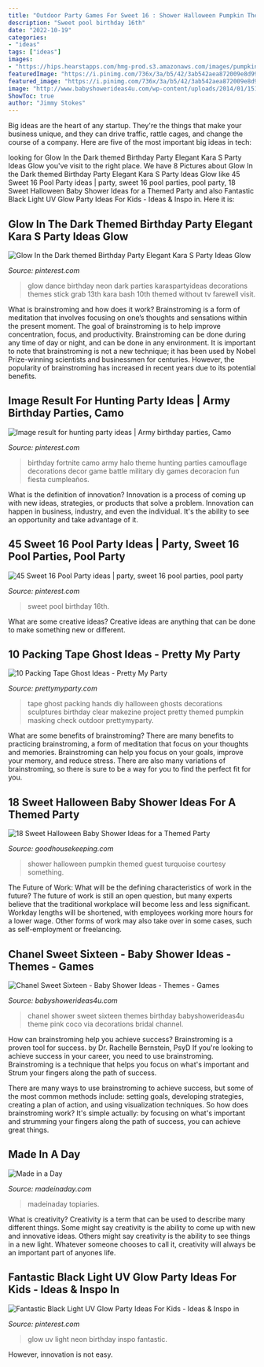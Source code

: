 ```yaml
---
title: "Outdoor Party Games For Sweet 16 : Shower Halloween Pumpkin Themed Guest Turquoise Courtesy Something"
description: "Sweet pool birthday 16th"
date: "2022-10-19"
categories:
- "ideas"
tags: ["ideas"]
images:
- "https://hips.hearstapps.com/hmg-prod.s3.amazonaws.com/images/pumpkin-guest-book-halloween-baby-shower-ideas-1531337738.jpg?crop=0.9989898989898991xw:1xh;center,top&amp;resize=480:*"
featuredImage: "https://i.pinimg.com/736x/3a/b5/42/3ab542aea872009e8d9954553d79678d.jpg"
featured_image: "https://i.pinimg.com/736x/3a/b5/42/3ab542aea872009e8d9954553d79678d.jpg"
image: "http://www.babyshowerideas4u.com/wp-content/uploads/2014/01/1510731_674763785888167_529612680_n.jpg"
ShowToc: true
author: "Jimmy Stokes"
---
```



Big ideas are the heart of any startup. They're the things that make your business unique, and they can drive traffic, rattle cages, and change the course of a company. Here are five of the most important big ideas in tech: 

	

		
looking for Glow In the Dark themed Birthday Party Elegant Kara S Party Ideas Glow you've visit to the right place. We have 8 Pictures about Glow In the Dark themed Birthday Party Elegant Kara S Party Ideas Glow like 45 Sweet 16 Pool Party ideas | party, sweet 16 pool parties, pool party, 18 Sweet Halloween Baby Shower Ideas for a Themed Party and also Fantastic Black Light UV Glow Party Ideas For Kids - Ideas &amp; Inspo in. Here it is:
		
    
## Glow In The Dark Themed Birthday Party Elegant Kara S Party Ideas Glow

<img loading=lazy src="https://i.pinimg.com/736x/b7/1e/1f/b71e1f1ed15f88da32e110c5cb4434ce.jpg" onerror="this.onerror=null;this.src='https://tse1.mm.bing.net/th?id=OIP.SexyDlDlO0J_UDtWin3fQwHaLH&amp;pid=15.1';" alt="Glow In the Dark themed Birthday Party Elegant Kara S Party Ideas Glow">

_Source: pinterest.com_

>glow dance birthday neon dark parties karaspartyideas decorations themes stick grab 13th kara bash 10th themed without tv farewell visit. 

	

What is brainstroming and how does it work?
Brainstroming is a form of meditation that involves focusing on one’s thoughts and sensations within the present moment. The goal of brainstroming is to help improve concentration, focus, and productivity. Brainstroming can be done during any time of day or night, and can be done in any environment. It is important to note that brainstroming is not a new technique; it has been used by Nobel Prize-winning scientists and businessmen for centuries. However, the popularity of brainstroming has increased in recent years due to its potential benefits.

    
## Image Result For Hunting Party Ideas | Army Birthday Parties, Camo

<img loading=lazy src="https://i.pinimg.com/736x/3a/b5/42/3ab542aea872009e8d9954553d79678d.jpg" onerror="this.onerror=null;this.src='https://tse3.mm.bing.net/th?id=OIP.G73_Davm40lJrH0amUg3XAHaLD&amp;pid=15.1';" alt="Image result for hunting party ideas | Army birthday parties, Camo">

_Source: pinterest.com_

>birthday fortnite camo army halo theme hunting parties camouflage decorations decor game battle military diy games decoracion fun fiesta cumpleaños. 

	

What is the definition of innovation?
Innovation is a process of coming up with new ideas, strategies, or products that solve a problem. Innovation can happen in business, industry, and even the individual. It's the ability to see an opportunity and take advantage of it.

    
## 45 Sweet 16 Pool Party Ideas | Party, Sweet 16 Pool Parties, Pool Party

<img loading=lazy src="https://i.pinimg.com/236x/76/ea/a0/76eaa04f4fdcfed0cf798e4829fa7b96--gorgeous-cakes-sweet-.jpg" onerror="this.onerror=null;this.src='https://tse4.mm.bing.net/th?id=OIP.I39_GzKADr7npuGKlB4bnAAAAA&amp;pid=15.1';" alt="45 Sweet 16 Pool Party ideas | party, sweet 16 pool parties, pool party">

_Source: pinterest.com_

>sweet pool birthday 16th. 

	

What are some creative ideas?
Creative ideas are anything that can be done to make something new or different.

    
## 10 Packing Tape Ghost Ideas - Pretty My Party

<img loading=lazy src="http://www.prettymyparty.com/wp-content/uploads/2016/10/packing-tape-ghost-hands.jpg" onerror="this.onerror=null;this.src='https://tse4.mm.bing.net/th?id=OIP.8Do9MjCNcNEU0T-iqOsIwQHaIb&amp;pid=15.1';" alt="10 Packing Tape Ghost Ideas - Pretty My Party">

_Source: prettymyparty.com_

>tape ghost packing hands diy halloween ghosts decorations sculptures birthday clear makezine project pretty themed pumpkin masking check outdoor prettymyparty. 

	

What are some benefits of brainstroming?
There are many benefits to practicing brainstroming, a form of meditation that focus on your thoughts and memories. Brainstroming can help you focus on your goals, improve your memory, and reduce stress. There are also many variations of brainstroming, so there is sure to be a way for you to find the perfect fit for you.

    
## 18 Sweet Halloween Baby Shower Ideas For A Themed Party

<img loading=lazy src="https://hips.hearstapps.com/hmg-prod.s3.amazonaws.com/images/pumpkin-guest-book-halloween-baby-shower-ideas-1531337738.jpg?crop=0.9989898989898991xw:1xh;center,top&amp;resize=480:*" onerror="this.onerror=null;this.src='https://tse4.mm.bing.net/th?id=OIP.KUeTBZbQWfkHfAqoYXBXXAHaLH&amp;pid=15.1';" alt="18 Sweet Halloween Baby Shower Ideas for a Themed Party">

_Source: goodhousekeeping.com_

>shower halloween pumpkin themed guest turquoise courtesy something. 

	

The Future of Work: What will be the defining characteristics of work in the future?
The future of work is still an open question, but many experts believe that the traditional workplace will become less and less significant. Workday lengths will be shortened, with employees working more hours for a lower wage. Other forms of work may also take over in some cases, such as self-employment or freelancing.

    
## Chanel Sweet Sixteen - Baby Shower Ideas - Themes - Games

<img loading=lazy src="http://www.babyshowerideas4u.com/wp-content/uploads/2014/01/1510731_674763785888167_529612680_n.jpg" onerror="this.onerror=null;this.src='https://tse2.mm.bing.net/th?id=OIP.5s_apnBBtay9wk3D9FkwjAHaFj&amp;pid=15.1';" alt="Chanel Sweet Sixteen - Baby Shower Ideas - Themes - Games">

_Source: babyshowerideas4u.com_

>chanel shower sweet sixteen themes birthday babyshowerideas4u theme pink coco via decorations bridal channel. 

	

How can brainstroming help you achieve success?
Brainstroming is a proven tool for success. by Dr. Rachelle Bernstein, PsyD
If you're looking to achieve success in your career, you need to use brainstroming. Brainstroming is a technique that helps you focus on what's important and Strum your fingers along the path of success.

There are many ways to use brainstroming to achieve success, but some of the most common methods include: setting goals, developing strategies, creating a plan of action, and using visualization techniques. So how does brainstroming work? It's simple actually: by focusing on what's important and strumming your fingers along the path of success, you can achieve great things.

    
## Made In A Day

<img loading=lazy src="https://madeinaday.com/wp-content/uploads/2017/01/Fur-heart-home.jpg" onerror="this.onerror=null;this.src='https://tse3.mm.bing.net/th?id=OIP.-6TO-Z_u4XOc6GfT9bJo-AHaLH&amp;pid=15.1';" alt="Made in a Day">

_Source: madeinaday.com_

>madeinaday topiaries. 

	

What is creativity?
Creativity is a term that can be used to describe many different things. Some might say creativity is the ability to come up with new and innovative ideas. Others might say creativity is the ability to see things in a new light. Whatever someone chooses to call it, creativity will always be an important part of anyones life.

    
## Fantastic Black Light UV Glow Party Ideas For Kids - Ideas &amp; Inspo In

<img loading=lazy src="https://i.pinimg.com/736x/8d/75/0d/8d750d31fed35a2278f6302248638121.jpg" onerror="this.onerror=null;this.src='https://tse4.mm.bing.net/th?id=OIP.r2R04GxIRpw-U9YjqwN62wHaP3&amp;pid=15.1';" alt="Fantastic Black Light UV Glow Party Ideas For Kids - Ideas &amp; Inspo in">

_Source: pinterest.com_

>glow uv light neon birthday inspo fantastic. 

	

However, innovation is not easy.

